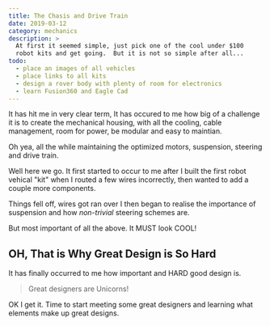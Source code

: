 ```yaml
---
title: The Chasis and Drive Train
date: 2019-03-12
category: mechanics
description: >
  At first it seemed simple, just pick one of the cool under $100
  robot kits and get going.  But it is not so simple after all...
todo: 
  - place an images of all vehicles
  - place links to all kits
  - design a rover body with plenty of room for electronics
  - learn Fusion360 and Eagle Cad
---
```


It has hit me in very clear term, It has occured to me how big 
of a challenge it is to create the mechanical housing,
with all the cooling, cable management, room for power,
be modular and easy to maintian.

Oh yea, all the while maintaining the optimized motors, 
suspension, steering and drive train.

Well here we go.  It first started to occur to me after 
I built the first robot vehical "kit" when I routed a 
few wires incorrectly, then wanted to add a couple more
components.

Things fell off, wires got ran over I then began to realise
the importance of suspension and how _non-trivial_ steering
schemes are.

But most important of all the above.  It MUST look COOL!

## OH, That is Why Great Design is So Hard

It has finally occurred to me how important and HARD good
design is.  

> Great designers are Unicorns!

OK I get it.  Time to start meeting some great designers
and learning what elements make up great designs.
